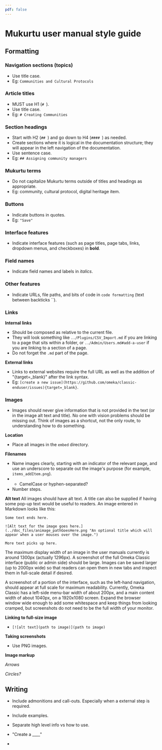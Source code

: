```yaml
---
pdf: false
---
```


# Mukurtu user manual style guide

## Formatting 

### Navigation sections (topics)
- Use title case.
- Eg: `Communities and Cultural Protocols`

### Article titles
- MUST use H1 (`# `).
- Use title case.
- Eg: `# Creating Communities`

### Section headings
- Start with H2 (`## `) and go down to H4 (`#### `) as needed.
- Create sections where it is logical in the documentation structure; they will appear in the left navigation of the documentation. 
- Use sentence case.
- Eg: `## Assigning community managers`

### Mukurtu terms
- Do not capitalize Mukurtu terms outside of titles and headings as appropriate.
- Eg: community, cultural protocol, digital heritage item.

### Buttons
- Indicate buttons in quotes.
- Eg: `"Save"`

### Interface features
- Indicate interface features (such as page titles, page tabs, links, dropdown menus, and checkboxes) in **bold**. 

### Field names
- Indicate field names and labels in *italics*.

### Other features
- Indicate URLs, file paths, and bits of code in `code formatting` (text between backticks ``).

### Links

**Internal links**
- Should be composed as relative to the current file. 
- They will look something like `../Plugins/CSV_Import.md` if you are linking to a page that sits within a folder, or `../Admin/Users.md#add-a-user` if you are linking to a section of a page. 
- Do not forget the `.md` part of the page.

**External links**
- Links to external websites require the full URL as well as the addition of "{target=_blank}" after the link syntax.
- Eg: `[create a new issue](https://github.com/omeka/classic-enduser/issues){target=_blank}`.

### Images
- Images should never give information that is not provided in the text (or in the image alt text and title). No one with vision problems should be missing out. Think of images as a shortcut, not the only route, to understanding how to do something. 

**Location**
- Place all images in the `embed` directory. 

**Filenames**
- Name images clearly, starting with an indicator of the relevant page, and use an underscore to separate out the image's purpose (for example, `items_addItem.png`).
- - CamelCase or hyphen-separated?
- Number steps.

**Alt text**
All images should have alt text. A title can also be supplied if having some pop-up text would be useful to readers. An image entered in Markdown looks like this:

```
Some text ends here.

![Alt text for the image goes here.](../doc_files/animage_pathGoesHere.png "An optional title which will appear when a user mouses over the image.")

More text picks up here.
```

The maximum display width of an image in the user manuals currently is around 1300px (actually 1296px). A screenshot of the full Omeka Classic interface (public or admin side) should be large. Images can be saved larger (up to 2000px wide) so that readers can open them in new tabs and inspect them in full-scale detail if desired. 

A screenshot of a portion of the interface, such as the left-hand navigation, should appear at full scale for maximum readability. Currently, Omeka Classic has a left-side menu-bar width of about 200px, and a main content width of about 1040px, on a 1920x1080 screen. Expand the browser window wide enough to add some whitespace and keep things from looking cramped, but screenshots do not need to be the full width of your monitor.

**Linking to full-size image**
- `[![alt text](path to image)](path to image)`

**Taking screenshots**
- Use PNG images.

**Image markup**

*Arrows*

*Circles?*


## Writing
- Include admonitions and call-outs. Especially when a external step is required.
- Include examples.
- Separate high level info vs how to use.

- "Create a ____"
- 